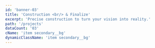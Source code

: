 ```yaml
---
id: 'banner-03'
title: 'Construction <br/> & Finalize'
excerpt: 'Precise construction to turn your vision into reality.'
path: '/projects'
dataCount: '03'
cName: 'item secondary__bg'
dynamicClassName: 'item secondary__bg'
---
```

